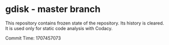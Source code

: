 # gdisk - master branch

This repository contains frozen state of the repository.
Its history is cleared. It is used only for static code
analysis with Codacy.

Commit Time: 1707457073